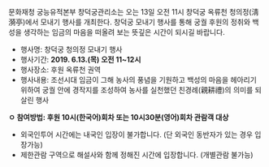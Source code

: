 문화재청 궁능유적본부 창덕궁관리소는 오는 13일 오전 11시 창덕궁 옥류천 청의정(淸漪亭)에서 모내기 행사를 개최한다. 창덕궁 모내기 행사를 통해 궁궐 후원의 정취와 백성을 생각하는 임금의 마음을 떠올려 보는 뜻깊은 시간이 되시길 바랍니다.

- 행사명: 창덕궁 청의정 모내기 행사
- 행사기간: **2019. 6.13.(목) 오전 11~12시**
- 행사장소: 후원 옥류천 권역
- 행사내용: 조선시대 임금이 그해 농사의 풍념을 기원하고 백성의 마음을 헤아리기 위하여 궁궐 안에 경작지를 조성하여 농사를 실천했던 친경례(親耕禮)의 의미를 되살린 행사

**ㅇ 참여방법: 후원 10시(한국어)회차 또는 10시30분(영어)회차 관람객 대상**
- 외국인투어 시간에는 내국인 입장이 불가합니다. (단 외국인 동반자가 있는 경우 입장가능)
- 제한관람 구역으로 해설사와 함께 정해진 시간에 입장합니다. (개별관람 불가능)